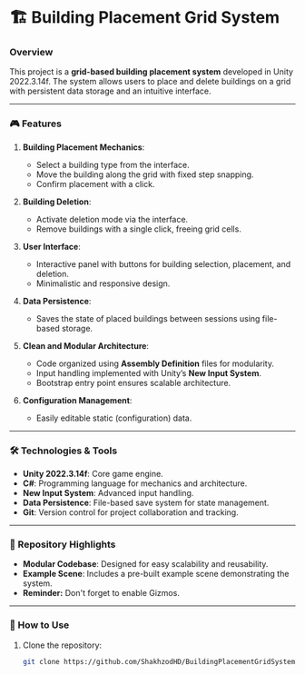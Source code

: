 # 🏗 Building Placement Grid System

### Overview  
This project is a **grid-based building placement system** developed in Unity 2022.3.14f. The system allows users to place and delete buildings on a grid with persistent data storage and an intuitive interface.

---

### 🎮 Features  
1. **Building Placement Mechanics**:
   - Select a building type from the interface.
   - Move the building along the grid with fixed step snapping.
   - Confirm placement with a click.

2. **Building Deletion**:
   - Activate deletion mode via the interface.
   - Remove buildings with a single click, freeing grid cells.

3. **User Interface**:
   - Interactive panel with buttons for building selection, placement, and deletion.
   - Minimalistic and responsive design.

4. **Data Persistence**:
   - Saves the state of placed buildings between sessions using file-based storage.

5. **Clean and Modular Architecture**:
   - Code organized using **Assembly Definition** files for modularity.
   - Input handling implemented with Unity’s **New Input System**.
   - Bootstrap entry point ensures scalable architecture.

6. **Configuration Management**:
   - Easily editable static (configuration) data.

---

### 🛠 Technologies & Tools  
- **Unity 2022.3.14f**: Core game engine.
- **C#**: Programming language for mechanics and architecture.
- **New Input System**: Advanced input handling.
- **Data Persistence**: File-based save system for state management.
- **Git**: Version control for project collaboration and tracking.

---

### 📂 Repository Highlights  
- **Modular Codebase**: Designed for easy scalability and reusability.  
- **Example Scene**: Includes a pre-built example scene demonstrating the system.
- **Reminder:** Don't forget to enable Gizmos.

---

### 🚀 How to Use  
1. Clone the repository:  
   ```bash
   git clone https://github.com/ShakhzodHD/BuildingPlacementGridSystem
